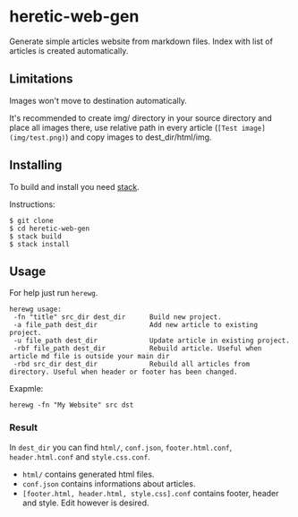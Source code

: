 # heretic-web-gen
Generate simple articles website from markdown files.
Index with list of articles is created automatically.

## Limitations
Images won't move to destination automatically.

It's recommended to create img/ directory in your source directory and place all images there, use relative path in every article (`[Test image](img/test.png)`) and copy images to dest_dir/html/img.

## Installing
To build and install you need [stack](https://docs.haskellstack.org/en/stable/README/).

Instructions:
```
$ git clone
$ cd heretic-web-gen 
$ stack build
$ stack install
```

## Usage
For help just run `herewg`.

```
herewg usage:
 -fn "title" src_dir dest_dir      Build new project.
 -a file_path dest_dir             Add new article to existing project.
 -u file_path dest_dir             Update article in existing project.
 -rbf file_path dest_dir           Rebuild article. Useful when article md file is outside your main dir
 -rbd src_dir dest_dir             Rebuild all articles from directory. Useful when header or footer has been changed.
```

Exapmle:
```
herewg -fn "My Website" src dst
```

### Result
In `dest_dir` you can find `html/`, `conf.json`, `footer.html.conf`, `header.html.conf` and `style.css.conf`.

* `html/` contains generated html files.
* `conf.json` contains informations about articles.
* `[footer.html, header.html, style.css].conf` contains footer, header and style. Edit however is desired.